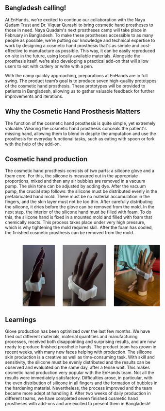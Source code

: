## Bangladesh calling!
At EnHands, we're excited to continue our collaboration with the Naya Qadam Trust and Dr. Viquar Qurashi to bring cosmetic hand prostheses to those in need. Naya Quadam's next prostheses camp will take place in February in Bangladesh. To make these prostheses accessible to as many people as possible, we’re putting our knowledge and technical expertise to work by designing a cosmetic hand prosthesis that's as simple and cost-effective to manufacture as possible. This way, it can be easily reproduced on-site in the future, using locally available materials. Alongside the prosthesis itself, we’re also developing a practical add-on that will allow users to eat with cutlery or write with a pen.

With the camp quickly approaching, preparations at EnHands are in full swing. The product team’s goal is to produce seven high-quality prototypes of the cosmetic hand prosthesis. These prototypes will be provided to patients in Bangladesh, allowing us to gather valuable feedback for further improvements and iterations.

## Why the Cosmetic Hand Prosthesis Matters
The function of the cosmetic hand prosthesis is quite simple, yet extremely valuable. Wearing the cosmetic hand prosthesis conceals the patient's missing hand, allowing them to blend in despite the amputation and use the prosthesis for everyday functional tasks, such as eating with spoon or fork with the help of the add-on.

## Cosmetic hand production
The cosmetic hand prosthesis consists of two parts: a silicone glove and a foam core. For this, the silicone is measured out in the appropriate proportions, mixed and then any air bubbles are removed in a vacuum pump. The skin tone can be adjusted by adding dye. After the vacuum pump, the crucial step follows: the silicone must be distributed evenly in the prefabricated hand mold. There must be no material accumulation in the fingers, and the skin layer must not be too thin. After carefully distributing the silicone, it dries before the glove can be removed from the mold.
In the next step, the interior of the silicone hand must be filled with foam. To do this, the silicone hand is fixed in a mounted mold and filled with foam that chemically reacts. This process takes place under very high pressure, which is why tightening the mold requires skill. After the foam has cooled, the finished cosmetic prosthesis can be removed from the mold.

<div style="display: flex; aspect-ratio : 5 / 2; max-width: 100%; flex-direction: row; justify-content: space-evenly; width: 100%; margin: 2rem">
<img style="height: 100%" src="../blog/2025-02-17-hand-1.jpg">
<img style="height: 100%" src="../blog/2025-02-17-hand-2.jpg">
<img style="height: 100%" src="../blog/2025-02-17-hand-3.jpg">
</div>

## Learnings
Glove production has been optimized over the last few months. We have tried out different materials, material quantities and manufacturing processes, received both disappointing and surprising results, and are now ready to produce finished prosthetic hands. The product team has grown in recent weeks, with many new faces helping with production.
The silicone skin production is a creative as well as time-consuming task.
With skill and sensitivity, the silicone must be evenly distributed and the results can be observed and evaluated on the same day, after a tense wait. This makes cosmetic hand production very popular with the EnHands team.
Not all the results were immediately satisfactory. Difficulties arose, in particular, with the even distribution of silicone in all fingers and the formation of bubbles in the hardening material. Nevertheless, the process improved and the team became more adept at handling it. After two weeks of daily production in different teams, we have completed seven finished cosmetic hand prostheses with add-ons and are excited to present them in Bangladesh!

